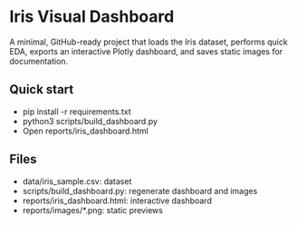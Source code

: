 # Iris Visual Dashboard

A minimal, GitHub-ready project that loads the Iris dataset, performs quick EDA, exports an interactive Plotly dashboard, and saves static images for documentation.

## Quick start

* pip install -r requirements.txt
* python3 scripts/build\_dashboard.py
* Open reports/iris\_dashboard.html

## Files

* data/iris\_sample.csv: dataset
* scripts/build\_dashboard.py: regenerate dashboard and images
* reports/iris\_dashboard.html: interactive dashboard
* reports/images/\*.png: static previews

## 

